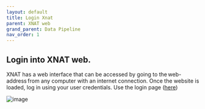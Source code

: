 ```yaml
---
layout: default
title: Login Xnat
parent: XNAT web
grand_parent: Data Pipeline
nav_order: 1
---
```


## Login into XNAT web.
XNAT has a web interface that can be accessed by going to the web-address from any computer with an internet connection. 
Once the website is loaded, log in using your user credentials.
Use the login page ([here](https://xnat.tumnic.mgruber.eu))

![image](https://user-images.githubusercontent.com/40626584/200123784-dc060182-5f0d-453e-94cb-a3d73c3c9909.png)
